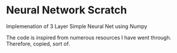 # Neural Network Scratch
Implemenation of 3 Layer Simple Neural Net using Numpy

The code is inspired from numerous resources I have went through. Therefore, copied, sort of.
